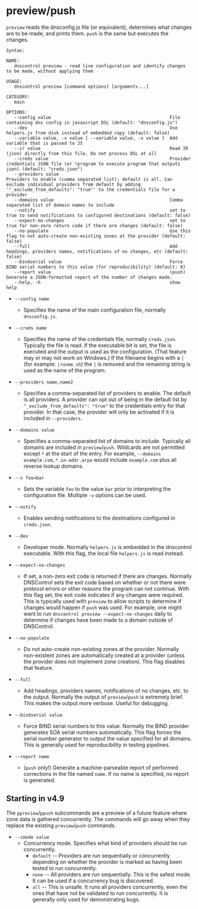 # preview/push

`preview` reads the dnsconfig.js file (or equivalent), determines what changes are to be made, and
prints them.  `push` is the same but executes the changes.

```text
Syntax:

NAME:
   dnscontrol preview - read live configuration and identify changes to be made, without applying them

USAGE:
   dnscontrol preview [command options] [arguments...]

CATEGORY:
   main

OPTIONS:
   --config value                                             File containing dns config in javascript DSL (default: "dnsconfig.js")
   --dev                                                      Use helpers.js from disk instead of embedded copy (default: false)
   --variable value, -v value [ --variable value, -v value ]  Add variable that is passed to JS
   --ir value                                                 Read IR (json) directly from this file. Do not process DSL at all
   --creds value                                              Provider credentials JSON file (or !program to execute program that outputs json) (default: "creds.json")
   --providers value                                          Providers to enable (comma separated list); default is all. Can exclude individual providers from default by adding '"_exclude_from_defaults": "true"' to the credentials file for a provider
   --domains value                                            Comma separated list of domain names to include
   --notify                                                   set to true to send notifications to configured destinations (default: false)
   --expect-no-changes                                        set to true for non-zero return code if there are changes (default: false)
   --no-populate                                              Use this flag to not auto-create non-existing zones at the provider (default: false)
   --full                                                     Add headings, providers names, notifications of no changes, etc (default: false)
   --bindserial value                                         Force BIND serial numbers to this value (for reproducibility) (default: 0)
   --report value                                             (push) Generate a JSON-formatted report of the number of changes made.
   --help, -h                                                 show help
```

* `--config name`
  * Specifies the name of the main configuration file, normally
`dnsconfig.js`.

* `--creds name`
  * Specifies the name of the credentials file, normally
    `creds.json`. Typically the file is read.  If the executable bit is set, the
    file is executed and the output is used as the configuration. (That feature may
    or may not work on Windows.)   If the filename begins with a `|` (for example:
    `|runme.sh`) the `|` is removed and the remaining string is used as the name of
    the program.

* `--providers name,name2`
  * Specifies a comma-separated list of providers to
    enable.  The default is all providers.  A provider can opt out of being in the
    default list by `"_exclude_from_defaults": "true"` to the credentials entry for
    that provider. In that case, the provider will only be activated if it is
    included in `--providers`.

* `--domains value`
  * Specifies a comma-separated list of domains to include.
    Typically all domains are included in `preview`/`push`.  Wildcards are not
    permitted except `*` at the start of the entry. For example, `--domains
    example.com,*.in-addr.arpa` would include `example.com` plus all reverse lookup
    domains.

* `--v foo=bar`
  * Sets the variable `foo` to the value `bar` prior to
    interpreting the configuration file.  Multiple `-v` options can be used.

* `--notify`
  * Enables sending notifications to the destinations configured in `creds.json`.

* `--dev`
  * Developer mode.  Normally `helpers.js` is embedded in the dnscontrol
    executable.  With this flag, the local file `helpers.js` is read instead.

* `--expect-no-changes`
  * If set, a non-zero exit code is returned if there are
    changes.  Normally DNSControl sets the exit code based on whether or not there
    were protocol errors or other reasons the program can not continue. With this
    flag set, the exit code indicates if any changes were required.  This is
    typically used with `preview` to allow scripts to determine if changes would
    happen if `push` was used. For example, one might want to run `dnscontrol
    preview --expect-no-changes` daily to determine if changes have been made to
    a domain outside of DNSControl.

* `--no-populate`
  * Do not auto-create non-existing zones at the provider.
    Normally non-existent zones are automatically created at a provider (unless the
    provider does not implement zone creation). This flag disables that feature.

* `--full`
  * Add headings, providers names, notifications of no changes, etc. to
    the output.  Normally the output of `preview`/`push` is extremely brief. This
    makes the output more verbose. Useful for debugging.

* `--bindserial value`
  * Force BIND serial numbers to this value. Normally the
    BIND provider generates SOA serial numbers automatically. This flag forces the
    serial number generator to output the value specified for all domains.  This is
    generally used for reproducibility in testing pipelines.

* `--report name`
  * (`push` only!)  Generate a machine-parseable report of
    performed corrections in the file named `name`.  If no name is specified, no
    report is generated.

## Starting in v4.9

The `ppreview`/`ppush` subcommands are a preview of a future feature where zone
data is gathered concurrently.  The commands will go away when
they replace the existing `preview`/`push` commands.

* `--cmode value`
  * Concurrency mode.  Specifies what kind of providers should be run concurrently.
    * `default` -- Providers are run sequentially or concurrently depending on whether the provider is marked as having been tested to run concurrently.
    * `none` -- All providers are run sequentially. This is the safest mode. It can be used if a concurrency bug is discovered.
    * `all` -- This is unsafe. It runs all providers concurrently, even the ones that have not be validated to run concurrently. It is generally only used for demonstrating bugs.
